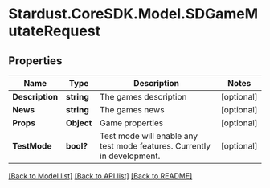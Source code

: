 # Stardust.CoreSDK.Model.SDGameMutateRequest
## Properties

Name | Type | Description | Notes
------------ | ------------- | ------------- | -------------
**Description** | **string** | The games description | [optional] 
**News** | **string** | The games news | [optional] 
**Props** | **Object** | Game properties | [optional] 
**TestMode** | **bool?** | Test mode will enable any test mode features. Currently in development. | [optional] 

[[Back to Model list]](../README.md#documentation-for-models) [[Back to API list]](../README.md#documentation-for-api-endpoints) [[Back to README]](../README.md)

